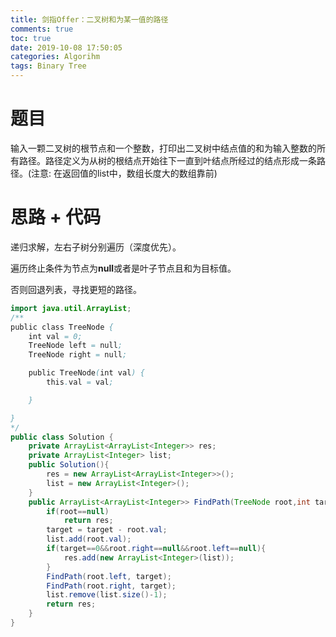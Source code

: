 ```yaml
---
title: 剑指Offer：二叉树和为某一值的路径
comments: true
toc: true
date: 2019-10-08 17:50:05
categories: Algorihm
tags: Binary Tree
---
```


# 题目

输入一颗二叉树的根节点和一个整数，打印出二叉树中结点值的和为输入整数的所有路径。路径定义为从树的根结点开始往下一直到叶结点所经过的结点形成一条路径。(注意: 在返回值的list中，数组长度大的数组靠前)

# 思路 + 代码

递归求解，左右子树分别遍历（深度优先）。

遍历终止条件为节点为**null**或者是叶子节点且和为目标值。

否则回退列表，寻找更短的路径。

```java
import java.util.ArrayList;
/**
public class TreeNode {
    int val = 0;
    TreeNode left = null;
    TreeNode right = null;

    public TreeNode(int val) {
        this.val = val;

    }

}
*/
public class Solution {
    private ArrayList<ArrayList<Integer>> res;
    private ArrayList<Integer> list;
    public Solution(){
        res = new ArrayList<ArrayList<Integer>>();
        list = new ArrayList<Integer>();
    }
    public ArrayList<ArrayList<Integer>> FindPath(TreeNode root,int target) {
        if(root==null)
            return res;
        target = target - root.val;
        list.add(root.val);
        if(target==0&&root.right==null&&root.left==null){
            res.add(new ArrayList<Integer>(list));
        }
        FindPath(root.left, target);
        FindPath(root.right, target);
        list.remove(list.size()-1);
        return res;
    }
}
```


